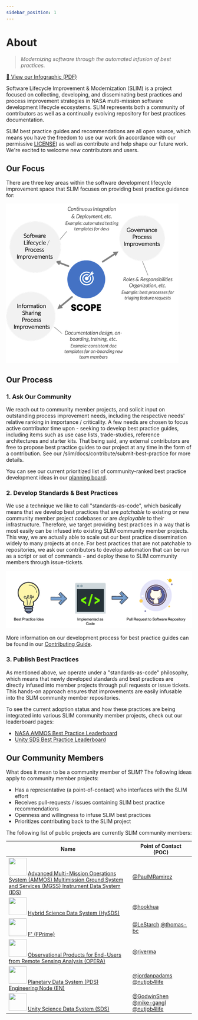 ```yaml
---
sidebar_position: 1
---
```


# About

> _Modernizing software through the automated infusion of best practices._

[📖 View our Infographic (PDF)](SLIM-Infographic.pdf)

Software Lifecycle Improvement & Modernization (SLIM) is a project focused on collecting, developing, and disseminating best practices and process improvement strategies in NASA multi-mission software development lifecycle ecosystems. SLIM represents both a community of contributors as well as a continually evolving repository for best practices documentation.

SLIM best practice guides and recommendations are all open source, which means you have the freedom to use our work (in accordance with our permissive [LICENSE](https://nasa-ammos.github.io/slim/LICENSE)) as well as contribute and help shape our future work. We're excited to welcome new contributors and users.

## Our Focus

There are three key areas within the software development lifecycle improvement space that SLIM focuses on providing best practice guidance for:

![SLIM-scope](/img/scope.png)

## Our Process

### 1. Ask Our Community

We reach out to community member projects, and solicit input on outstanding process improvement needs, including the respective needs' relative ranking in importance / criticality. A few needs are chosen to focus active contributor time upon - seeking to develop best practice guides, including items such as use case lists, trade-studies, reference architectures and starter kits. That being said, any external contributors are free to propose best practice guides to our project at any time in the form of a contribution. See our /slim/docs/contribute/submit-best-practice for more details.  

You can see our current prioritized list of community-ranked best practice development ideas in our [planning board](https://github.com/orgs/NASA-AMMOS/projects/3).

### 2. Develop Standards & Best Practices

We use a technique we like to call "standards-as-code", which basically means that we develop best practices that are _patchable_ to existing or new community member project codebases or are _deployable_ to their infrastructure. Therefore, we target providing best practices in a way that is most easily can be infused into existing SLIM community member projects. This way, we are actually able to scale out our best practice dissemination widely to many projects at once. For best practices that are not patchable to repositories, we ask our contributors to develop automation that can be run as a script or set of commands - and deploy these to SLIM community members through issue-tickets.

![SLIM-dev-process](/img/standards-as-code.png)

More information on our development process for best practice guides can be found in our [Contributing Guide](/docs/contribute/contributing/development-process).

### 3. Publish Best Practices

As mentioned above, we operate under a "standards-as-code" philosophy, which means that newly developed standards and best practices are directly infused into member projects through pull requests or issue tickets. This hands-on approach ensures that improvements are easily infusable into the SLIM community member repositories.

To see the current adoption status and how these practices are being integrated into various SLIM community member projects, check out our leaderboard pages:

- [NASA AMMOS Best Practice Leaderboard](https://github.com/NASA-AMMOS/slim-leaderboard/blob/main/examples/slim-ammos-leaderboard.md)
- [Unity SDS Best Practice Leaderboard](https://github.com/NASA-AMMOS/slim-leaderboard/blob/main/examples/slim-unity-leaderboard.md)

## Our Community Members

What does it mean to be a community member of SLIM? The following ideas apply to community member projects:
- Has a representative (a point-of-contact) who interfaces with the SLIM effort
- Receives pull-requests / issues containing SLIM best practice recommendations
- Openness and willingness to infuse SLIM best practices 
- Prioritizes contributing back to the SLIM project

The following list of public projects are currently SLIM community members:

| Name | Point of Contact (POC) |
|------|------------------------|
| <img src="https://avatars.githubusercontent.com/u/37851411?s=48&v=4" width="48" height="48"/> [Advanced Multi-Mission Operations System (AMMOS) Multimission Ground System and Services (MGSS) Instrument Data System (IDS)](https://github.com/nasa-ammos/) | [@PaulMRamirez](https://github.com/PaulMRamirez) |
| <img src="https://avatars.githubusercontent.com/u/32575998?s=48&v=4" width="48" height="48"/> [Hybrid Science Data System (HySDS)](https://github.com/hysds/) | [@hookhua](https://github.com/hookhua) |
| <img src="https://avatars.githubusercontent.com/u/848102?s=48&v=4" width="48" height="48"/> [F' (FPrime)](https://github.com/nasa/fprime) | [@LeStarch](https://github.com/LeStarch) [@thomas-bc](https://github.com/thomas-bc) |
| <img src="https://avatars.githubusercontent.com/u/848102?s=48&v=4" width="48" height="48"/> [Observational Products for End-Users from Remote Sensing Analysis (OPERA)](https://www.jpl.nasa.gov/go/opera) | [@riverma](https://github.com/riverma) |
| <img src="https://avatars.githubusercontent.com/u/46757714?s=200&v=4" width="48" height="48"/> [Planetary Data System (PDS) Engineering Node (EN)](https://pds-engineering.jpl.nasa.gov) | [@jordanpadams](https://github.com/jordanpadams) [@nutjob4life](https://github.com/nutjob4life) |
| <img src="https://avatars.githubusercontent.com/u/92333776?s=48&v=4" width="48" height="48"/> [Unity Science Data System (SDS)](https://github.com/unity-sds/) | [@GodwinShen](https://github.com/GodwinShen) [@mike-gangl](https://github.com/mike-gangl) [@nutjob4life](https://github.com/nutjob4life)  |

